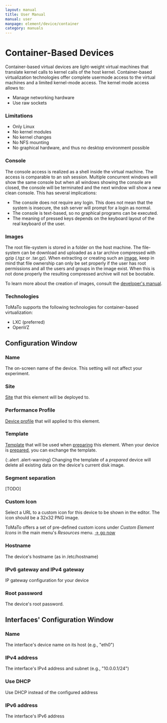 ```yaml
---
layout: manual
title: User Manual
manual: user
manpage: element/device/container
category: manuals
---
```


# Container-Based Devices

Container-based virtual devices are light-weight virtual machines that translate kernel calls to kernel calls of the host kernel. Container-based virtualization technologies offer complete usermode access to the virtual machines and a limited kernel-mode access. The kernel mode access allows to:

  * Manage networking hardware
  * Use raw sockets

### Limitations
  * Only Linux
  * No kernel modules
  * No kernel changes
  * No NFS mounting
  * No graphical hardware, and thus no desktop environment possible

### Console
The console access is realized as a shell inside the virtual machine. The access is comparable to an ssh session. Multiple concurrent windows will show the same console but when all windows showing the console are closed, the console will be terminated and the next window will show a new clean console. This has several implications:
* The console does not require any login. This does not mean that the system is insecure, the ssh server will prompt for a login as normal.
* The console is text-based, so no graphical programs can be executed.
* The meaning of pressed keys depends on the keyboard layout of the real keyboard of the user.

### Images
The root file-system is stored in a folder on the host machine. The file-system can be download and uploaded as a tar archive compressed with gzip (.tgz or .tar.gz). When extracting or creating such an [image](../image), keep in mind that file ownership can only be set properly if the user has root permissions and all the users and groups in the image exist. When this is not done properly the resulting compressed archive will not be bootable.

To learn more about the creation of images, consult the [developer's manual](/manuals/dev).

### Technologies
ToMaTo supports the following technologies for container-based virtualization:
* LXC (preferred)
* OpenVZ

## <a name="config"></a> Configuration Window

### Name

The on-screen name of the device. This setting will not affect your experiment.

### Site

[Site](../../../site_host) that this element will be deployed to.

### Performance Profile

[Device profile](../profile) that will applied to this element.

### Template

[Template](../template) that will be used when [preparing](../../action#prepare) this element. When your device is [prepared](../..#state), you can exchange the template.

{:.alert .alert-warning}
Changing the template of a _prepared_ device will delete all existing data on the device's current disk image.

### Segment separation

[TODO]

### Custom Icon

Select a URL to a custom icon for this device to be shown in the editor. The icon should be a 32x32 PNG image.

ToMaTo offers a set of pre-defined custom icons under _Custom Element Icons_ in the main menu's _Resources_ menu. [→ go now](https://master.tomato-lab.org/web_resources/custom_element_icons/)

### Hostname

The device's hostname (as in /etc/hostname)

### IPv6 gateway and IPv4 gateway

IP gateway configuration for your device

### Root password

The device's root password.

## <a name="interface_config"></a> Interfaces' Configuration Window

### Name

The interface's device name on its host (e.g., "eth0")

### IPv4 address

The interface's IPv4 address and subnet (e.g., "10.0.0.1/24")

### Use DHCP

Use DHCP instead of the configured address

### IPv6 address

The interface's IPv6 address

